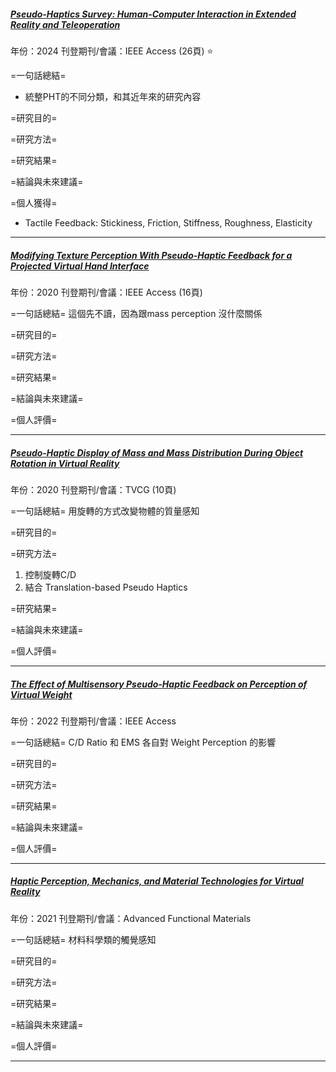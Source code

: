 ##### [Pseudo-Haptics Survey: Human-Computer Interaction in Extended Reality and Teleoperation](https://doi.org/10.1109/ACCESS.2024.3409449)
年份：2024
刊登期刊/會議：IEEE Access (26頁)
⭐

=一句話總結=
- 統整PHT的不同分類，和其近年來的研究內容

=研究目的=

=研究方法=

=研究結果=

=結論與未來建議=

=個人獲得=
- Tactile Feedback: Stickiness, Friction, Stiffness, Roughness, Elasticity

---
##### [Modifying Texture Perception With Pseudo-Haptic Feedback for a Projected Virtual Hand Interface](https://doi.org/10.1109/ACCESS.2020.3006440) 
年份：2020
刊登期刊/會議：IEEE Access (16頁)

=一句話總結=
這個先不讀，因為跟mass perception 沒什麼關係

=研究目的=

=研究方法=

=研究結果=

=結論與未來建議=

=個人評價=

---
##### [Pseudo-Haptic Display of Mass and Mass Distribution During Object Rotation in Virtual Reality](https://doi.org/10.1109/TVCG.2020.2973056)
年份：2020
刊登期刊/會議：TVCG (10頁)

=一句話總結=
用旋轉的方式改變物體的質量感知

=研究目的=

=研究方法=
1. 控制旋轉C/D
2. 結合 Translation-based Pseudo Haptics

=研究結果=

=結論與未來建議=

=個人評價=

---
##### [The Effect of Multisensory Pseudo-Haptic Feedback on Perception of Virtual Weight](https://doi.org/10.1109/ACCESS.2022.3140438)
年份：2022
刊登期刊/會議：IEEE Access

=一句話總結=
C/D Ratio 和 EMS 各自對 Weight Perception 的影響

=研究目的=

=研究方法=

=研究結果=

=結論與未來建議=

=個人評價=

---
##### [Haptic Perception, Mechanics, and Material Technologies for Virtual Reality](https://doi.org/10.1002/adfm.202008186)
年份：2021
刊登期刊/會議：Advanced Functional Materials

=一句話總結=
材料科學類的觸覺感知

=研究目的=

=研究方法=

=研究結果=

=結論與未來建議=

=個人評價=

---
